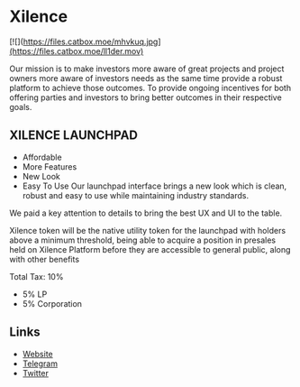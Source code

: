 
# Xilence 

[![](https://files.catbox.moe/mhvkuq.jpg](https://files.catbox.moe/ll1der.mov)

Our mission is to make investors more aware of great projects and project owners more aware of investors needs as the same time provide a robust platform to achieve those outcomes. To provide ongoing incentives for both offering parties and investors to bring better outcomes in their respective goals.

## XILENCE LAUNCHPAD
- Affordable
- More Features
- New Look
- Easy To Use
Our launchpad interface brings a new look which is clean, robust and easy to use while maintaining industry standards.

We paid a key attention to details to bring the best UX and UI to the table.

Xilence token will be the native utility token for the launchpad with holders above a minimum threshold, being able to acquire a position in presales held on Xilence Platform before they are accessible to general public, along with other benefits

Total Tax: 10%
- 5% LP
- 5% Corporation

## Links
- [Website](https://xilence.us/)
- [Telegram](https://t.me/XilenceOfficial)
- [Twitter](https://twitter.com/XilenceL)